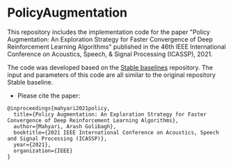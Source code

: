 # PolicyAugmentation


This repository includes the implementation code for the paper "Policy Augmentation: An Exploration Strategy for Faster Convergence of Deep Reinforcement Learning Algorithms" published in the 46th IEEE International Conference on Acoustics, Speech, & Signal Processing (ICASSP), 2021.

The code was developed based on the [Stable baselines](https://github.com/hill-a/stable-baselines) repository. The input and parameters of this code are all similar to the original repository Stable baseline.





* Please cite the paper:
```
@inproceedings{mahyari2021policy,
  title={Policy Augmentation: An Exploration Strategy for Faster Convergence of Deep Reinforcement Learning Algorithms},
  author={Mahyari, Arash Golibagh},
  booktitle={2021 IEEE International Conference on Acoustics, Speech and Signal Processing (ICASSP)},
  year={2021},
  organization={IEEE}
}
```
